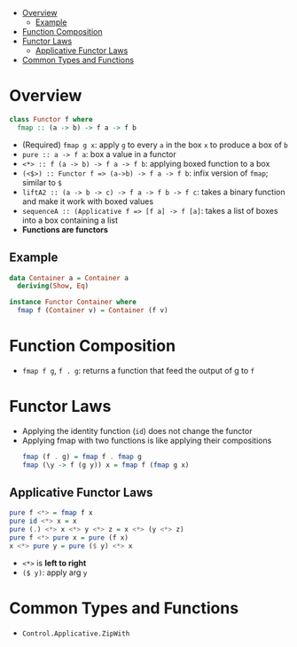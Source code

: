 - [Overview](#overview)
  - [Example](#example)
- [Function Composition](#function-composition)
- [Functor Laws](#functor-laws)
  - [Applicative Functor Laws](#applicative-functor-laws)
- [Common Types and Functions](#common-types-and-functions)

# Overview

```haskell
class Functor f where
  fmap :: (a -> b) -> f a -> f b
```

- (Required) `fmap g x`: apply `g` to every `a` in the box `x` to produce a box
  of `b`
- `pure :: a -> f a`: box a value in a functor
- `<*> :: f (a -> b) -> f a -> f b`: applying boxed function to a box
- `(<$>) :: Functor f => (a->b) -> f a -> f b`: infix version of `fmap`; similar
  to `$`
- `liftA2 :: (a -> b -> c) -> f a -> f b -> f c`: takes a binary function and
  make it work with boxed values
- `sequenceA :: (Applicative f => [f a] -> f [a]`: takes a list of boxes into a
  box containing a list
- **Functions are functors**

## Example

```haskell
data Container a = Container a
  deriving(Show, Eq)

instance Functor Container where
  fmap f (Container v) = Container (f v)
```

# Function Composition

- `fmap f g`, `f . g`: returns a function that feed the output of g to `f`

# Functor Laws

- Applying the identity function (`id`) does not change the functor
- Applying fmap with two functions is like applying their compositions
  ```haskell
  fmap (f . g) = fmap f . fmap g
  fmap (\y -> f (g y)) x = fmap f (fmap g x)
  ```

## Applicative Functor Laws

```haskell
pure f <*> = fmap f x
pure id <*> x = x
pure (.) <*> x <*> y <*> z = x <*> (y <*> z)
pure f <*> pure x = pure (f x)
x <*> pure y = pure ($ y) <*> x
```

- `<*>` is **left to right**
- `($ y)`: apply arg `y`

# Common Types and Functions

- `Control.Applicative.ZipWith`
